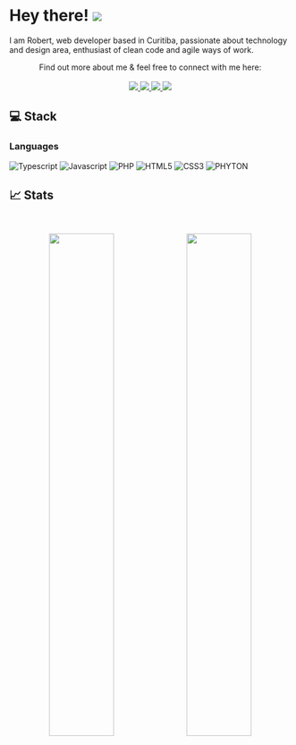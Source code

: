# Hey there! ![](https://user-images.githubusercontent.com/18350557/176309783-0785949b-9127-417c-8b55-ab5a4333674e.gif)

I am Robert, web developer based in Curitiba, passionate about technology and design area, enthusiast of clean code and agile ways of work.

<p align="center">
    Find out more about me & feel free to connect with me here:
    <br /><br />
	<a href="https://anyrobert.vercel.app/">
		<img src="https://img.shields.io/badge/website-FFF?style=for-the-badge&logo=devdotto&logoColor=black" />
	</a>
	<a href="https://www.linkedin.com/in/robert-gabriel-cardoso/">
		<img src="https://img.shields.io/badge/LinkedIn-0077B5?style=for-the-badge&logo=linkedin&logoColor=white" />
	</a>
  <a href="mailto:robertgabrielcardoso@gmail.com">
		<img src="https://img.shields.io/badge/Gmail-D14836?style=for-the-badge&logo=gmail&logoColor=white" />
	</a>
	<a href="https://calendly.com/anyrobert">
		<img src="https://img.shields.io/badge/Calendly-0069ff?style=for-the-badge&logo=google-calendar&logoColor=white" />
	</a>
</p>

## ‍💻 Stack

### Languages

![Typescript](https://img.shields.io/badge/TypeScript-007ACC?style=for-the-badge&logo=typescript&logoColor=white)
![Javascript](https://img.shields.io/badge/Javascript-F7DF1E?style=for-the-badge&logo=javascript&logoColor=black)
![PHP](https://img.shields.io/badge/PHP-777BB4?style=for-the-badge&logo=php&logoColor=white)
![HTML5](https://img.shields.io/badge/HTML5-E34F26?style=for-the-badge&logo=html5&logoColor=white)
![CSS3](https://img.shields.io/badge/CSS3-1572B6?style=for-the-badge&logo=css3&logoColor=white)
![PHYTON](https://img.shields.io/badge/PYTHON-1572B6?style=for-the-badge&logo=python&logoColor=yellow)
<br />

## 📈 Stats

<br />
<p align="center">
  <img width="48%" src="https://github-readme-stats.vercel.app/api?username=anyrobert&show_icons=true&hide_border=true&theme=radical" />
  <img width="48%" src="https://github-readme-streak-stats.herokuapp.com/?user=anyrobert&hide_border=true&theme=radical" />
</p>
